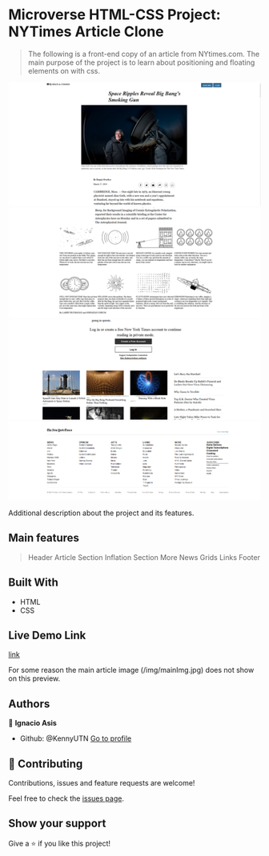 
  # Microverse HTML-CSS Project: NYTimes Article Clone

> The following is a front-end copy of an article from NYtimes.com. The main purpose of the project is to learn about positioning and floating elements on with css.

![](img/preview1.png)
![](img/preview2.png)
![](img/preview3.png)
![](img/preview4.png)

Additional description about the project and its features.
## Main features
>Header
>Article Section
>Inflation Section
>More News Grids
>Links Footer

## Built With

- HTML
- CSS

##  Live Demo Link
[link](https://rawcdn.githack.com/KennyUTN/HTMLCSSProject3-Kenny/f3bac61d65686158315aca90a2a3995dbcbfa59d/index.html)

For some reason the main article image (/img/mainImg.jpg) does not show on this preview.


## Authors

👤 **Ignacio Asis**

- Github:  @KennyUTN  [Go to profile](https://github.com/KennyUTN)


## 🤝 Contributing

Contributions, issues and feature requests are welcome!

Feel free to check the [issues page](https://github.com/KennyUTN/HTMLCSSProject3-Kenny/issues).

## Show your support

Give a ⭐️ if you like this project!
